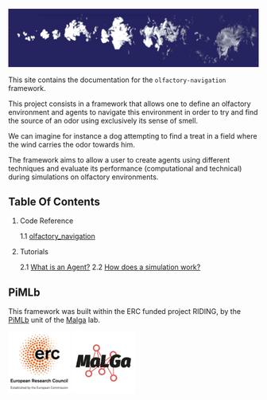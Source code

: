 ![Olfactory cues in turbulent air](img/Odor_Plume.jpg)

This site contains the documentation for the `olfactory-navigation` framework.

This project consists in a framework that allows one to define an olfactory environment and agents to navigate this environment in order to try and find the source of an odor using exclusively its sense of smell.

We can imagine for instance a dog attempting to find a treat in a field where the wind carries the odor towards him.

The framework aims to allow a user to create agents using different techniques and evaluate its performance (computational and technical) during simulations on olfactory environments.


## Table Of Contents

1. Code Reference

    1.1 [olfactory_navigation](reference/index.md)

2. Tutorials

    2.1 [What is an Agent?](agent_creation.md)
    2.2 [How does a simulation work?](simulation_process.md)


## PiMLb

This framework was built within the ERC funded project RIDING, by the [PiMLb](https://malga.unige.it/research/pimlb) unit of the [Malga](https://malga.unige.it) lab.

<img src="img/ERC.jpg" alt="ERC Logo" width="25%"/>
<img src="img/MaLGa_white_bg.png" alt="Malga Logo" width="25%"/>
